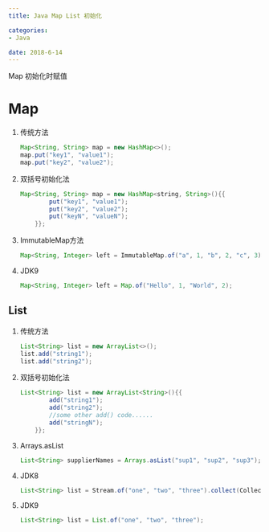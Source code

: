 ```yaml
---
title: Java Map List 初始化

categories:
- Java

date: 2018-6-14
---
```


Map 初始化时赋值

# Map

1. 传统方法
    ```java
    Map<String, String> map = new HashMap<>();
    map.put("key1", "value1");
    map.put("key2", "value2");
    ```
1. 双括号初始化法
    ```java
    Map<String, String> map = new HashMap<string, String>(){{
            put("key1", "value1");
            put("key2", "value2");
            put("keyN", "valueN");
        }};
    ```
1. ImmutableMap方法
    ```java
    Map<String, Integer> left = ImmutableMap.of("a", 1, "b", 2, "c", 3);
    ```
1. JDK9
    ```java
    Map<String, Integer> left = Map.of("Hello", 1, "World", 2);
    ```

## List

1. 传统方法
    ```java
    List<String> list = new ArrayList<>();
    list.add("string1");
    list.add("string2");
    ```
1. 双括号初始化法
    ```java
    List<String> list = new ArrayList<String>(){{
            add("string1");
            add("string2");
            //some other add() code......
            add("stringN");
        }};
    ```
1. Arrays.asList
    ```java
    List<String> supplierNames = Arrays.asList("sup1", "sup2", "sup3");
    ```

1. JDK8
    ```java
    List<String> list = Stream.of("one", "two", "three").collect(Collectors.toList());
    ```

1. JDK9
    ```java
    List<String> list = List.of("one", "two", "three");
    ```
